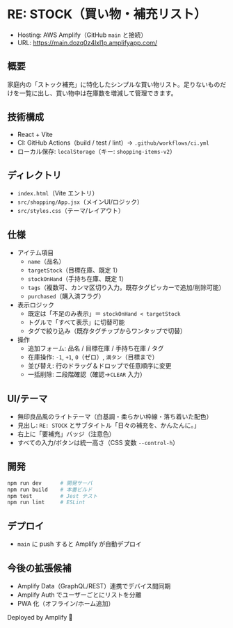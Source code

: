 # RE: STOCK（買い物・補充リスト）

- Hosting: AWS Amplify（GitHub `main` と接続）
- URL: https://main.dozq0z4lxl1p.amplifyapp.com/

## 概要
家庭内の「ストック補充」に特化したシンプルな買い物リスト。足りないものだけを一覧に出し、買い物中は在庫数を増減して管理できます。

## 技術構成
- React + Vite
- CI: GitHub Actions（build / test / lint）→ `.github/workflows/ci.yml`
- ローカル保存: `localStorage`（キー: `shopping-items-v2`）

## ディレクトリ
- `index.html`（Vite エントリ）
- `src/shopping/App.jsx`（メインUI/ロジック）
- `src/styles.css`（テーマ/レイアウト）

## 仕様
- アイテム項目
  - `name`（品名）
  - `targetStock`（目標在庫、既定 1）
  - `stockOnHand`（手持ち在庫、既定 1）
  - `tags`（複数可、カンマ区切り入力。既存タグピッカーで追加/削除可能）
  - `purchased`（購入済フラグ）
- 表示ロジック
  - 既定は「不足のみ表示」＝ `stockOnHand < targetStock`
  - トグルで「すべて表示」に切替可能
  - タグで絞り込み（既存タグチップからワンタップで切替）
- 操作
  - 追加フォーム: 品名 / 目標在庫 / 手持ち在庫 / タグ
  - 在庫操作: `-1`, `+1`, `0`（ゼロ）, `満タン`（目標まで）
  - 並び替え: 行のドラッグ＆ドロップで任意順序に変更
  - 一括削除: 二段階確認（確認→`CLEAR` 入力）

## UI/テーマ
- 無印良品風のライトテーマ（白基調・柔らかい枠線・落ち着いた配色）
- 見出し: `RE: STOCK` とサブタイトル「日々の補充を、かんたんに。」
- 右上に「要補充」バッジ（注意色）
- すべての入力/ボタンは統一高さ（CSS 変数 `--control-h`）

## 開発
```bash
npm run dev      # 開発サーバ
npm run build    # 本番ビルド
npm test         # Jest テスト
npm run lint     # ESLint
```

## デプロイ
- `main` に push すると Amplify が自動デプロイ

## 今後の拡張候補
- Amplify Data（GraphQL/REST）連携でデバイス間同期
- Amplify Auth でユーザーごとにリストを分離
- PWA 化（オフライン/ホーム追加）

Deployed by Amplify 🚀
